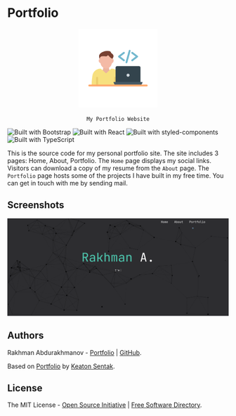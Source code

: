 # Portfolio

<div align="center">
    <img src="./assets/icons/apple-touch-icon.png" alt="Portfolio logo" />

    My Portfolio Website

</div>

![Built with Bootstrap](https://img.shields.io/badge/Bootstrap-563D7C?style=for-the-badge&logo=bootstrap&logoColor=white)
![Built with React](https://img.shields.io/badge/React-20232A?style=for-the-badge&logo=react&logoColor=61DAFB)
![Built with styled-components](https://img.shields.io/badge/styled--components-DB7093?style=for-the-badge&logo=styled-components&logoColor=white)
![Built with TypeScript](https://img.shields.io/badge/TypeScript-007ACC?style=for-the-badge&logo=typescript&logoColor=white)

This is the source code for my personal portfolio site. The site includes 3
pages: Home, About, Portfolio. The `Home` page displays my social links.
Visitors can download a copy of my resume from the `About` page. The `Portfolio`
page hosts some of the projects I have built in my free time. You can get in
touch with me by sending mail.

## Screenshots

![Homepage](./assets/images/portfolio-homepage.png)

## Authors

Rakhman Abdurakhmanov - [Portfolio](https://crystallographer.github.io) |
[GitHub](https://github.com/crystallographer).

Based on [Portfolio](https://github.com/ksentak/keaton-portfolio) by
[Keaton Sentak](https://keatonsentak.com).

## License

The MIT License - [Open Source Initiative](https://opensource.org/license/mit) |
[Free Software Directory](https://directory.fsf.org/wiki/License:Expat).
